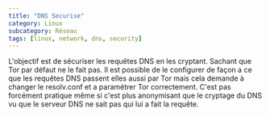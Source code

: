 ```yaml
---
title: "DNS Securise"
category: Linux
subcategory: Réseau
tags: [linux, network, dns, security]
---
```

L'objectif est de sécuriser les requêtes DNS en les cryptant. Sachant que Tor par défaut ne le fait pas. 
Il est possible de le configurer de façon a ce que les requêtes DNS passent elles aussi par Tor mais cela 
demande à changer le resolv.conf et a paramétrer Tor correctement. C'est pas forcément pratique même si c'est plus 
anonymisant que le cryptage du DNS vu que le serveur DNS ne sait pas qui lui a fait la requête.
